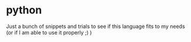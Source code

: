 # python

Just a bunch of snippets and trials to see if this language fits to my needs (or if I am able to use it properly ;) )
